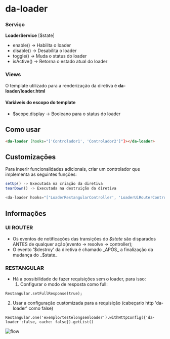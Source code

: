 # da-loader

### Serviço

**LoaderService** [$state]

 * enable() -> Habilita o loader
 * disable() -> Desabilita o loader
 * toggle() -> Muda o status do loader
 * isActive() -> Retorna o estado atual do loader

### Views

O template utilizado para a renderização da diretiva é __da-loader/loader.html__

#### Variáveis do escopo do template

* $scope.display -> Booleano para o status do loader



## Como usar

````html
<da-loader [hooks="['Controlador1', 'Controlador2']"]></da-loader>
````

## Customizações

Para inserir funcionalidades adicionais, criar um controlador que implementa as seguintes funções:

````javascript
setUp() -> Executada na criação da diretiva
tearDown() -> Executada na destruição da diretiva
````

````javascript
<da-loader hooks="['LoaderRestangularController', 'LoaderUiRouterController']"></da-loader>
````

## Informações

### UI ROUTER
* Os eventos de notificações das transições do _$state_ são disparados ANTES de qualquer ação(evento -> resolve -> controller);
* O evento '$destroy' da diretiva é chamado _APÓS_ a finalização da mudança do _$state_

### RESTANGULAR
* Há a possibilidade de fazer requisições sem o loader, para isso:
  1) Configurar o modo de resposta como full:
````
Restangular.setFullResponse(true);
````
  2) Usar a configuração customizada para a requisição (cabeçario http 'da-loader' como false)
````
Restangular.one('exemplo/testelongsemloader').withHttpConfig({'da-loader':false, cache: false}).getList()
````

![flow](http://i.imgur.com/PT8iTNJ.png)